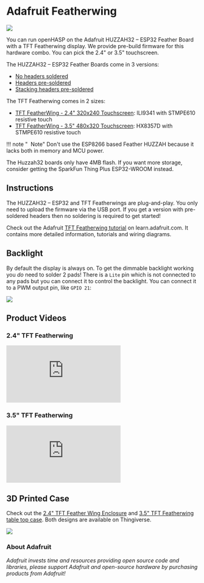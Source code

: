 # Adafruit Featherwing

<div class="row justify-content-center">
    <a href="../../assets/images/devices/featherwing24.png" data-toggle="lightbox" data-gallery="example-gallery" class="col-sm-8" data-title="<a href='https://learn.adafruit.com/3d-printed-case-for-adafruit-feather/tft-feather-wing'>Adafruit Featherwing</a>" data-footer="Original image by <a href='https://learn.adafruit.com/assets/40718'>Ruiz Brothers</a> - LICENSE: <a href='https://creativecommons.org/licenses/by-sa/3.0/'>Attribution-ShareAlike Creative Commons</a>">
        <img src="../../assets/images/devices/featherwing24.png" class="img-fluid">
    </a>
</div>

You can run openHASP on the Adafruit HUZZAH32 – ESP32 Feather Board with a TFT Featherwing display.
We provide pre-build firmware for this hardware combo. You can pick the 2.4" or 3.5" touchscreen.

The HUZZAH32 – ESP32 Feather Boards come in 3 versions:

- [No headers soldered](https://www.adafruit.com/product/3405)
- [Headers pre-soldered](https://www.adafruit.com/product/3591)
- [Stacking headers pre-soldered](https://www.adafruit.com/product/3619)

The TFT Featherwing comes in 2 sizes:

- [TFT FeatherWing - 2.4" 320x240 Touchscreen](https://www.adafruit.com/product/3315): ILI9341 with STMPE610 resistive touch
- [TFT FeatherWing - 3.5" 480x320 Touchscreen](https://www.adafruit.com/product/3651): HX8357D with STMPE610 resistive touch

!!! note "<i class='fa fa-info-circle'></i>&nbsp; Note" 
    Don't use the ESP8266 based Feather HUZZAH because it lacks both in memory and MCU power.

The Huzzah32 boards only have 4MB flash. If you want more storage, consider getting the SparkFun Thing Plus ESP32-WROOM instead.

## Instructions

The HUZZAH32 – ESP32 and TFT Featherwings are plug-and-play. You only need to upload the firmware via the USB port.
If you get a version with pre-soldered headers then no soldering is required to get started!

Check out the Adafruit [TFT Featherwing tutorial](https://learn.adafruit.com/adafruit-2-4-tft-touch-screen-featherwing) on learn.adafruit.com.
It contains more detailed information, tutorials and wiring diagrams.

## Backlight

By default the display is always on. To get the dimmable backlight working you *do* need to solder 2 pads!
There is a `Lite` pin which is not connected to any pads but you can connect it to control the backlight.
You can connect it to a PWM output pin, like `GPIO 21`:

<div class="row justify-content-center">
            <a href="https://raw.githubusercontent.com/HASwitchPlate/openHASP-docs/master/docs/assets/images/devices/featherwing35-backlight.png" data-toggle="lightbox" data-gallery="example-gallery" class="col-sm-8" data-title="Backlight Control" data-footer="Original image by altersis">
                <img src="../../assets/images/devices/featherwing35-backlight.png" class="img-fluid">
            </a>
</div>

## Product Videos

### 2.4" TFT Featherwing

<div class="embed-responsive embed-responsive-16by9" style="max-width:560px; margin:auto;">
    <iframe title="YouTube video player" src="https://www.youtube.com/embed/0JUA1IHCI-o?start=630&end=0&rel=0&controls=1" class="embed-responsive-item" frameborder="0" allow="accelerometer; clipboard-write; encrypted-media; gyroscope; picture-in-picture" allowfullscreen>
    </iframe>
</div>

### 3.5" TFT Featherwing

<div class="embed-responsive embed-responsive-16by9" style="max-width:560px; margin:auto;">
    <iframe title="YouTube video player" src="https://www.youtube.com/embed/Wt_QXeipqpk?start=268&end=0&rel=0&controls=1" class="embed-responsive-item" frameborder="0" allow="accelerometer; clipboard-write; encrypted-media; gyroscope; picture-in-picture" allowfullscreen>
    </iframe>
</div>

## 3D Printed Case

Check out the [2.4" TFT Feather Wing Enclosure](https://learn.adafruit.com/3d-printed-case-for-adafruit-feather/tft-feather-wing)
and [3.5" TFT Featherwing table top case](https://www.thingiverse.com/thing:2776163). Both designs are available on Thingiverse.

<div class="row justify-content-center">
            <a href="https://raw.githubusercontent.com/HASwitchPlate/openHASP-docs/master/docs/assets/images/devices/3d_printing_done-assembly.gif" data-toggle="lightbox" data-gallery="example-gallery" class="col-sm-8" data-title="<a href='https://learn.adafruit.com/3d-printed-case-for-adafruit-feather/tft-feather-wing'>TFT Feather Wing Enclosure</a>" data-footer="Original image by <a href='https://learn.adafruit.com/assets/40717'>Ruiz Brothers</a> - LICENSE: <a href='https://creativecommons.org/licenses/by-sa/3.0/'>Attribution-ShareAlike Creative Commons</a>">
                <img src="../../assets/images/devices/3d_printing_done-assembly.gif" class="img-fluid">
            </a>
</div>


<h3>About Adafruit</h3>

*Adafruit invests time and resources providing open source code and libraries,
please support Adafruit and open-source hardware by purchasing products from Adafruit!*